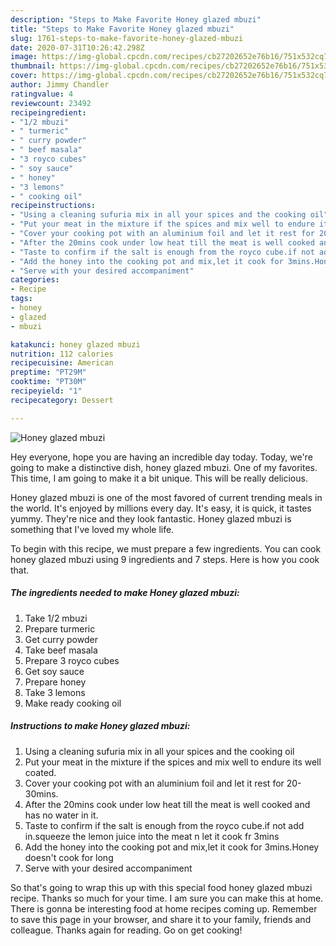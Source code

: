 ```yaml
---
description: "Steps to Make Favorite Honey glazed mbuzi"
title: "Steps to Make Favorite Honey glazed mbuzi"
slug: 1761-steps-to-make-favorite-honey-glazed-mbuzi
date: 2020-07-31T10:26:42.298Z
image: https://img-global.cpcdn.com/recipes/cb27202652e76b16/751x532cq70/honey-glazed-mbuzi-recipe-main-photo.jpg
thumbnail: https://img-global.cpcdn.com/recipes/cb27202652e76b16/751x532cq70/honey-glazed-mbuzi-recipe-main-photo.jpg
cover: https://img-global.cpcdn.com/recipes/cb27202652e76b16/751x532cq70/honey-glazed-mbuzi-recipe-main-photo.jpg
author: Jimmy Chandler
ratingvalue: 4
reviewcount: 23492
recipeingredient:
- "1/2 mbuzi"
- " turmeric"
- " curry powder"
- " beef masala"
- "3 royco cubes"
- " soy sauce"
- " honey"
- "3 lemons"
- " cooking oil"
recipeinstructions:
- "Using a cleaning sufuria mix in all your spices and the cooking oil"
- "Put your meat in the mixture if the spices and mix well to endure its well coated."
- "Cover your cooking pot with an aluminium foil and let it rest for 20-30mins."
- "After the 20mins cook under low heat till the meat is well cooked and has no water in it."
- "Taste to confirm if the salt is enough from the royco cube.if not add in.squeeze the lemon juice into the meat n let it cook fr 3mins"
- "Add the honey into the cooking pot and mix,let it cook for 3mins.Honey doesn&#39;t cook for long"
- "Serve with your desired accompaniment"
categories:
- Recipe
tags:
- honey
- glazed
- mbuzi

katakunci: honey glazed mbuzi 
nutrition: 112 calories
recipecuisine: American
preptime: "PT29M"
cooktime: "PT30M"
recipeyield: "1"
recipecategory: Dessert

---
```



![Honey glazed mbuzi](https://img-global.cpcdn.com/recipes/cb27202652e76b16/751x532cq70/honey-glazed-mbuzi-recipe-main-photo.jpg)

Hey everyone, hope you are having an incredible day today. Today, we're going to make a distinctive dish, honey glazed mbuzi. One of my favorites. This time, I am going to make it a bit unique. This will be really delicious.



Honey glazed mbuzi is one of the most favored of current trending meals in the world. It's enjoyed by millions every day. It's easy, it is quick, it tastes yummy. They're nice and they look fantastic. Honey glazed mbuzi is something that I've loved my whole life.


To begin with this recipe, we must prepare a few ingredients. You can cook honey glazed mbuzi using 9 ingredients and 7 steps. Here is how you cook that.

<!--inarticleads1-->

##### The ingredients needed to make Honey glazed mbuzi:

1. Take 1/2 mbuzi
1. Prepare  turmeric
1. Get  curry powder
1. Take  beef masala
1. Prepare 3 royco cubes
1. Get  soy sauce
1. Prepare  honey
1. Take 3 lemons
1. Make ready  cooking oil




<!--inarticleads2-->

##### Instructions to make Honey glazed mbuzi:

1. Using a cleaning sufuria mix in all your spices and the cooking oil
1. Put your meat in the mixture if the spices and mix well to endure its well coated.
1. Cover your cooking pot with an aluminium foil and let it rest for 20-30mins.
1. After the 20mins cook under low heat till the meat is well cooked and has no water in it.
1. Taste to confirm if the salt is enough from the royco cube.if not add in.squeeze the lemon juice into the meat n let it cook fr 3mins
1. Add the honey into the cooking pot and mix,let it cook for 3mins.Honey doesn&#39;t cook for long
1. Serve with your desired accompaniment




So that's going to wrap this up with this special food honey glazed mbuzi recipe. Thanks so much for your time. I am sure you can make this at home. There is gonna be interesting food at home recipes coming up. Remember to save this page in your browser, and share it to your family, friends and colleague. Thanks again for reading. Go on get cooking!
